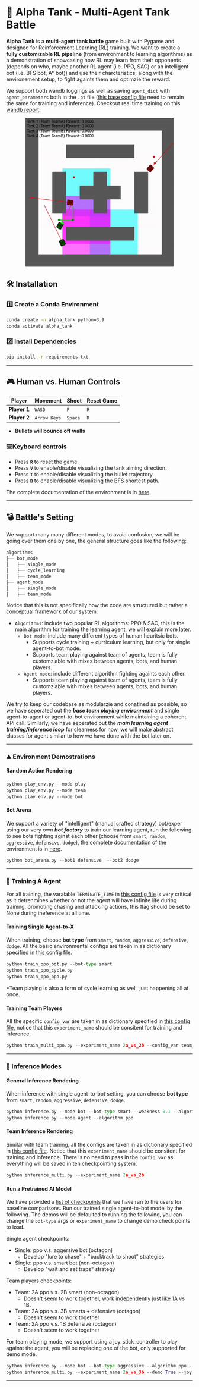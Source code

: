 # **🚀 Alpha Tank - Multi-Agent Tank Battle**
**Alpha Tank** is a **multi-agent tank battle** game built with Pygame and designed for Reinforcement Learning (RL) training. We want to create a **fully customizable RL pipeline** (from environment to learning algorithms) as a demonstration of showcasing how RL may learn from their opponents (depends on who, maybe another RL agent (i.e. PPO, SAC) or an intelligent bot (i.e. BFS bot, A* bot)) and use their charcteristics, along with the environement setup, to fight againts them and optimzie the reward.

 We support both wandb loggings as well as saving `agent_dict` with `agent_parameters` both in the `.pt` file ([this base config file](configs/config_teams.py) need to remain the same for training and inference). Checkout real time training on this [wandb report](https://wandb.ai/kaiwenbian107/multiagent-ppo-bot/reports/AlphaTank-Training--VmlldzoxMTgxNjU0MQ).

<p align="center">
  <img src="docs/assets/demo.gif" width="400"/>
</p>

## **🛠 Installation**
### **1️⃣ Create a Conda Environment**
```bash
conda create -n alpha_tank python=3.9
conda activate alpha_tank
```

### **2️⃣ Install Dependencies**
```bash
pip install -r requirements.txt
```

---

## **🎮 Human vs. Human Controls**
| **Player** | **Movement** | **Shoot** | **Reset Game** |
|-----------|------------|---------|--------------|
| **Player 1** | `WASD` | `F` | `R` |
| **Player 2** | `Arrow Keys` | `Space` | `R` |

- **Bullets will bounce off walls**

### ⌨️**Keyboard controls**
- Press **`R`** to reset the game.
- Press **`V`** to enable/disable visualizing the tank aiming direction.
- Press **`T`** to enable/disable visualizing the bullet trajectory.
- Press **`B`** to enable/disable visualizing the BFS shortest path.

The complete documentation of the environment is in [here](docs/structure.md)

---

## **💣 Battle's Setting**
We support many many different modes, to avoid confusion, we will be going over them one by one, the general structure goes like the following:

```
algorithms
├── bot_mode
│   ├── single_mode
│   ├── cycle_learning
│   ├── team_mode
├── agent_mode
│   ├── single_mode
│   ├── team_mode
```

Notice that this is not specifically how the code are structured but rather a conceptual framework of our system:
- `Algorithms`: include two popular RL algorithms: PPO & SAC, this is the main algorithm for training the learning agent, we will explain more later.
  - `Bot mode`: include many different types of human heuritsic bots.
    - Supports cycle training + curriculum learning, but only for single agent-to-bot mode.
    - Supports team playing against team of agents, team is fully customziable with mixes between agents, bots, and human players.
  - `Agent mode`: include different algorithm fighting againts each other.
    - Supports team playing against team of agents, team is fully customziable with mixes between agents, bots, and human players.

We try to keep our codebase as modularzie and conatined as possible, so we have seperated out the ***base team playing environment*** and single agent-to-agent or agent-to-bot environment while maintaining a coherent API call. Similarly, we have seperated out the ***main learning agent training/inference loop*** for clearness for now, we will make abstract classes for agent similar to how we have done with the bot later on.

---
### **⛰️ Environment Demostrations**

#### **Random Action Rendering**
```python
python play_env.py --mode play
python play_env.py --mode team
python play_env.py --mode bot
```

#### **Bot Arena**
We support a variety of "intelligent" (manual crafted strategy) bot/exper using our very own ***bot factory*** to train our learning agent, run the following to see bots fighting aginst each other (choose from `smart`, `random`, `aggressive`, `defensive`, `dodge`), the complete documentation of the environment is in [here](docs/bots.md).

```python
python bot_arena.py --bot1 defensive  --bot2 dodge
```

---

### **🚀 Training A Agent**

For all training, the varaiable `TERMINATE_TIME` in [this config file](configs/config_basic.py) is very critical as it detrenmines whether or not the agent will have infinite life during training, promoting chasing and attacking actions, this flag should be set to None during ineference at all time.

#### **Training Single Agent-to-X**
When training, choose **bot type** from `smart`, `random`, `aggressive`, `defensive`, `dodge`. All the basic environmental configs are taken in as dictionary specified in [this config file](configs/config_basic.py).

```python
python train_ppo_bot.py --bot-type smart
python train_ppo_cycle.py
python train_ppo_ppo.py
```

*Team playing is also a form of cycle learning as well, just happening all at once.

#### **Training Team Players**
All the specific `config_var` are taken in as dictionary specified in [this config file](configs/config_teams.py), notice that this `experiment_name` should be consitent for training and inference.

```python
python train_multi_ppo.py --experiment_name 2a_vs_2b --config_var team_vs_bot_configs
```

---

### **🤖 Inference Modes**

#### **General Inference Rendering**
When inference with single agent-to-bot setting, you can choose **bot type** from `smart`, `random`, `aggressive`, `defensive`, `dodge`.

```python
python inference.py --mode bot --bot-type smart --weakness 0.1 --algorithm ppo
python inference.py --mode agent --algorithm ppo 
```

#### **Team Inference Rendering**
Similar with team training, all the configs are taken in as dictionary specified in [this config file](configs/config_teams.py). Notice that this  `experiment_name` should be consitent for training and inference. There is no need to pass in the `config_var` as everything will be saved in teh checkpointing system.

```python 
python inference_multi.py --experiment_name 2a_vs_2b
```

#### **Run a Pretrained AI Model**
We have provided a [list of checkpoints](/demo_checkpoints/) that we have ran to the users for baseline comparisons. Run our trained single agent-to-bot model by the following. The demos will be defaulted to running the following, you can change the `bot-type` args or `experiment_name` to change demo check points to load.

Single agent checkpoints:
- Single: ppo v.s. aggersive bot (octagon)
  - Develop "lure to chase" + "backtrack to shoot" strategies
- Single: ppo v.s. smart bot (non-octagon)
  - Develop "wait and set traps" strategy

Team players checkpoints:
- Team: 2A ppo v.s. 2B smart (non-octagon)
  - Doesn't seem to work together, work independently just like 1A vs 1B.
- Team: 2A ppo v.s. 3B smarts + defensive (octagon)
  - Doesn't seem to work together
- Team: 2A ppo v.s. 1B defensive (octagon)
  - Doesn't seem to work together

For team playing mode, we support using a joy_stick_controller to play against the agent, you will be replacing one of the bot, only supported for demo mode.

```python
python inference.py --mode bot --bot-type aggressive --algorithm ppo --demo True
python inference_multi.py --experiment_name 2a_vs_3b --demo True --joy_stick_controller True
```
---
